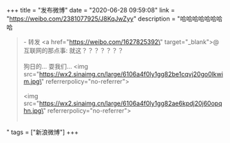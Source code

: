 +++
title = "发布微博"
date = "2020-06-28 09:59:08"
link = "https://weibo.com/2381077925/J8KqJwZyy"
description = "哈哈哈哈哈哈哈哈<br><blockquote> - 转发 <a href=\"https://weibo.com/1627825392\" target=\"_blank\">@互联网的那点事</a>: 就这？？？？？？？<br><br>狗日的... 耍我们... <img src=\"https://wx2.sinaimg.cn/large/6106a4f0ly1gg82be1cqvj20go0lkwim.jpg\" referrerpolicy=\"no-referrer\"><br><br><img src=\"https://wx2.sinaimg.cn/large/6106a4f0ly1gg82ae6kpdj20j60opqhn.jpg\" referrerpolicy=\"no-referrer\"><br><br></blockquote>"
tags = ["新浪微博"]
+++
